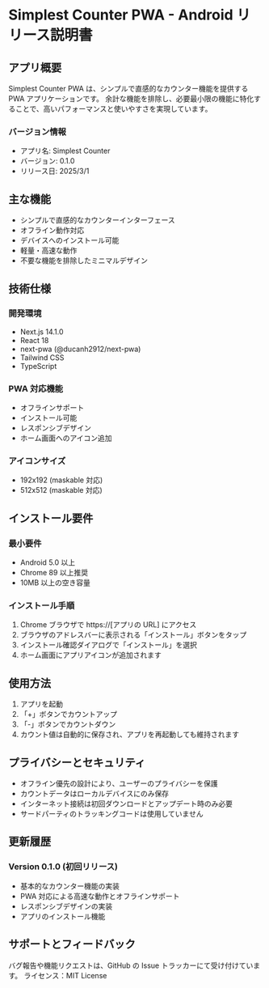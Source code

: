 # Simplest Counter PWA - Android リリース説明書

## アプリ概要

Simplest Counter PWA は、シンプルで直感的なカウンター機能を提供する PWA アプリケーションです。
余計な機能を排除し、必要最小限の機能に特化することで、高いパフォーマンスと使いやすさを実現しています。

### バージョン情報

- アプリ名: Simplest Counter
- バージョン: 0.1.0
- リリース日: 2025/3/1

## 主な機能

- シンプルで直感的なカウンターインターフェース
- オフライン動作対応
- デバイスへのインストール可能
- 軽量・高速な動作
- 不要な機能を排除したミニマルデザイン

## 技術仕様

### 開発環境

- Next.js 14.1.0
- React 18
- next-pwa (@ducanh2912/next-pwa)
- Tailwind CSS
- TypeScript

### PWA 対応機能

- オフラインサポート
- インストール可能
- レスポンシブデザイン
- ホーム画面へのアイコン追加

### アイコンサイズ

- 192x192 (maskable 対応)
- 512x512 (maskable 対応)

## インストール要件

### 最小要件

- Android 5.0 以上
- Chrome 89 以上推奨
- 10MB 以上の空き容量

### インストール手順

1. Chrome ブラウザで https://[アプリの URL] にアクセス
2. ブラウザのアドレスバーに表示される「インストール」ボタンをタップ
3. インストール確認ダイアログで「インストール」を選択
4. ホーム画面にアプリアイコンが追加されます

## 使用方法

1. アプリを起動
2. 「+」ボタンでカウントアップ
3. 「-」ボタンでカウントダウン
4. カウント値は自動的に保存され、アプリを再起動しても維持されます

## プライバシーとセキュリティ

- オフライン優先の設計により、ユーザーのプライバシーを保護
- カウントデータはローカルデバイスにのみ保存
- インターネット接続は初回ダウンロードとアップデート時のみ必要
- サードパーティのトラッキングコードは使用していません

## 更新履歴

### Version 0.1.0 (初回リリース)

- 基本的なカウンター機能の実装
- PWA 対応による高速な動作とオフラインサポート
- レスポンシブデザインの実装
- アプリのインストール機能

## サポートとフィードバック

バグ報告や機能リクエストは、GitHub の Issue トラッカーにて受け付けています。
ライセンス：MIT License
